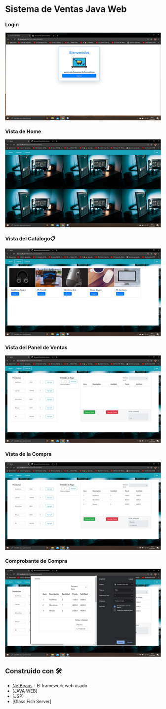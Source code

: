# Sistema de Ventas Java Web

### Login
![alt text](imagens/login.png)

### Vista de Home
![alt text](imagens/home.png)

### Vista del Catálogo📋
![alt text](imagens/productos.png)

### Vista del Panel de Ventas
![alt text](imagens/carrito.png)

### Vista de la Compra
![alt text](imagens/compra.png)

### Comprobante de Compra
![alt text](imagens/ticket.png)

## Construido con 🛠️

* [NetBeans](https://netbeans.org/community/releases/82/) - El framework web usado
* [JAVA WEB]
* [JSP]
* [Glass Fish Server]




